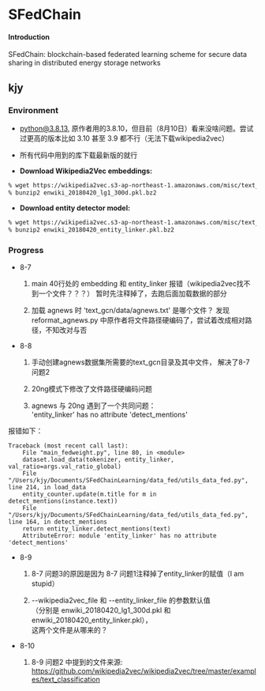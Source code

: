 # SFedChain

#### Introduction
SFedChain: blockchain-based federated learning scheme for secure data sharing in distributed energy storage networks

## kjy

### Environment

- python@3.8.13, 原作者用的3.8.10，但目前（8月10日）看来没啥问题。尝试过更高的版本比如 3.10 甚至 3.9 都不行（无法下载wikipedia2vec）

- 所有代码中用到的库下载最新版的就行

- **Download Wikipedia2Vec embeddings:**

```bash
% wget https://wikipedia2vec.s3-ap-northeast-1.amazonaws.com/misc/text_classification/enwiki_20180420_lg1_300d.pkl.bz2
% bunzip2 enwiki_20180420_lg1_300d.pkl.bz2
```
- **Download entity detector model:**

```bash
% wget https://wikipedia2vec.s3-ap-northeast-1.amazonaws.com/misc/text_classification/enwiki_20180420_entity_linker.pkl.bz2
% bunzip2 enwiki_20180420_entity_linker.pkl.bz2
```

### Progress

- 8-7
    1. main 40行处的 embedding 和 entity_linker
       报错（wikipedia2vec找不到一个文件？？？）
       暂时先注释掉了，去跑后面加载数据的部分

    2. 加载 agnews 时 'text_gcn/data/agnews.txt' 是哪个文件？
       发现 reformat_agnews.py
       中原作者将文件路径硬编码了，尝试着改成相对路径，不知改对与否

- 8-8
    1. 手动创建agnews数据集所需要的text_gcn目录及其中文件，
       解决了8-7 问题2

    2. 20ng模式下修改了文件路径硬编码问题

    3. agnews 与 20ng 遇到了一个共同问题：  
       'entity_linker' has no attribute 'detect_mentions'

报错如下：
```
Traceback (most recent call last):
    File "main_fedweight.py", line 80, in <module>
    dataset.load_data(tokenizer, entity_linker, val_ratio=args.val_ratio_global)
    File "/Users/kjy/Documents/SFedChainLearning/data_fed/utils_data_fed.py", line 214, in load_data
    entity_counter.update(m.title for m in detect_mentions(instance.text))
    File "/Users/kjy/Documents/SFedChainLearning/data_fed/utils_data_fed.py", line 164, in detect_mentions
    return entity_linker.detect_mentions(text)
    AttributeError: module 'entity_linker' has no attribute 'detect_mentions'
```

- 8-9
    1. 8-7 问题3的原因是因为 8-7 问题1注释掉了entity_linker的赋值（I am stupid）

    2. --wikipedia2vec_file 和 --entity_linker_file 的参数默认值  
       （分别是 enwiki_20180420_lg1_300d.pkl 和 enwiki_20180420_entity_linker.pkl），  
       这两个文件是从哪来的？

- 8-10
    1. 8-9 问题2 中提到的文件来源:  
    https://github.com/wikipedia2vec/wikipedia2vec/tree/master/examples/text_classification


